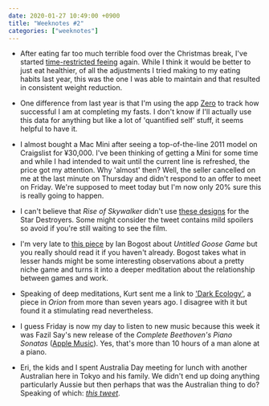 ```yaml
---
date: 2020-01-27 10:49:00 +0900
title: "Weeknotes #2"
categories: ["weeknotes"]
---
```

- After eating far too much terrible food over the Christmas break, I've started [time-restricted feeing](https://en.wikipedia.org/wiki/Intermittent_fasting) again. While I think it would be better to just eat healthier, of all the adjustments I tried making to my eating habits last year, this was the one I was able to maintain and that resulted in consistent weight reduction.

- One difference from last year is that I'm using the app [Zero](https://www.zerofasting.com/) to track how successful I am at completing my fasts. I don't know if I'll actually use this data for anything but like a lot of 'quantified self' stuff, it seems helpful to have it.

- I almost bought a Mac Mini after seeing a top-of-the-line 2011 model on Craigslist for ¥30,000. I've been thinking of getting a Mini for some time and while I had intended to wait until the current line is refreshed, the price got my attention. Why 'almost' then? Well, the seller cancelled on me at the last minute on Thursday and didn't respond to an offer to meet on Friday. We're supposed to meet today but I'm now only 20% sure this is really going to happen.

- I can't believe that _Rise of Skywalker_ didn't use [these designs](https://twitter.com/CherylBomb_inc/status/1218197307042213893) for the Star Destroyers. Some might consider the tweet contains mild spoilers so avoid if you're still waiting to see the film.

- I'm very late to [this piece](https://www.theatlantic.com/technology/archive/2019/10/dont-play-the-goose-game/600472/) by Ian Bogost about _Untitled Goose Game_ but you really should read it if you haven't already. Bogost takes what in lesser hands might be some interesting observations about a pretty niche game and turns it into a deeper meditation about the relationship between games and work.

- Speaking of deep meditations, Kurt sent me a link to ['Dark Ecology'](https://orionmagazine.org/article/dark-ecology/), a piece in _Orion_ from more than seven years ago. I disagree with it but found it a stimulating read nevertheless.

- I guess Friday is now my day to listen to new music because this week it was Fazil Say's new release of the _Complete Beethoven's Piano Sonatas_ ([Apple Music](https://music.apple.com/us/album/beethoven-complete-piano-sonatas/1490041957)). Yes, that's more than 10 hours of a man alone at a piano.

- Eri, the kids and I spent Australia Day meeting for lunch with another Australian here in Tokyo and his family. We didn't end up doing anything particularly Aussie but then perhaps that was the Australian thing to do? Speaking of which: _[this tweet](https://twitter.com/LeenaVanD/status/1221212961156427779)_.

